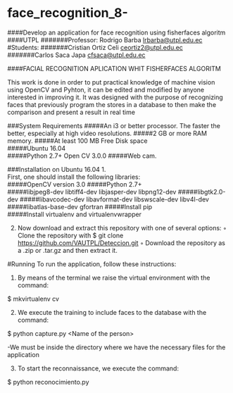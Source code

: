 # face_recognition_8-
####Develop an application for face recognition using fisherfaces algoritm
####UTPL 
#######Professor: Rodrigo Barba lrbarba@utpl.edu.ec 
#Students: 
#######Cristian Ortiz Celi ceortiz2@utpl.edu.ec 
#######Carlos Saca Japa cfsaca@utpl.edu.ec 

####FACIAL RECOGNITION APLICATION WHIT FISHERFACES ALGORITM  

This work is done in order to put practical knowledge of machine vision using OpenCV and Pyhton, it can be edited and modified by anyone interested in improving it. It was designed with the purpose of recognizing faces that previously program the stores in a database to then make the comparison and present a result in real time 

###System Requirements 
#####An i3 or better processor. The faster the better, especially at high video resolutions. 
#####2 GB or more RAM memory. 
#####At least 100 MB Free Disk space  
#####Ubuntu 16.04  
#####Python 2.7+ Open CV 3.0.0 
#####Web cam. 

###Installation on Ubuntu 16.04 1.  
First, one should install the following libraries:  
#####OpenCV version 3.0 
#####Python 2.7+  
#####libjpeg8-dev libtiff4-dev libjasper-dev libpng12-dev 
#####libgtk2.0-dev 
#####libavcodec-dev libavformat-dev libswscale-dev libv4l-dev 
#####libatlas-base-dev gfortran 
#####Install pip 
#####Install virtualenv and virtualenvwrapper  

2.  Now download and extract this repository with one of several options: 
◦ Clone the repository with $ git clone https://github.com/VAUTPL/Deteccion.git 
◦ Download the repository as a .zip or .tar.gz and then extract it. 

#Running
To run the application, follow these instructions: 

1. By means of the terminal we raise the virtual environment with the command:

$ mkvirtualenv cv

2. We execute the training to include faces to the database with the command:

$ python capture.py &lt;Name of the person> 

-We must be inside the directory where we have the necessary files for the application

3. To start the reconnaissance, we execute the command:

$ python  reconocimiento.py
